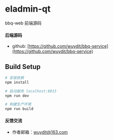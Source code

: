 # eladmin-qt

bbq-web 前端源码

#### 后端源码
- github: [https://github.com/wuydit/bbq-service](https://github.com/wuydit/bbq-service)

## Build Setup
``` bash
# 安装依赖
npm install

# 启动服务 localhost:8013
npm run dev

# 构建生产环境
npm run build
```

#### 反馈交流
- 作者邮箱：wuydit@163.com